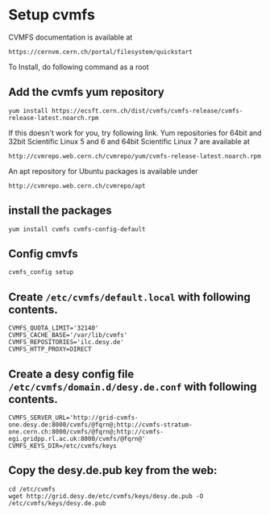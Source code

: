 # Setup cvmfs

CVMFS documentation is available at 
```
https://cernvm.cern.ch/portal/filesystem/quickstart
```

To Install, do following command as a root

## Add the cvmfs yum repository
 
```
yum install https://ecsft.cern.ch/dist/cvmfs/cvmfs-release/cvmfs-release-latest.noarch.rpm 
``` 
If this doesn't work for you, try following link.
Yum repositories for 64bit and 32bit Scientific Linux 5 and 6 and 64bit Scientific Linux 7 are available at
```
http://cvmrepo.web.cern.ch/cvmrepo/yum/cvmfs-release-latest.noarch.rpm
```

An apt repository for Ubuntu packages is available under 
```
http://cvmrepo.web.cern.ch/cvmrepo/apt
```
## install the packages
 
``` 
yum install cvmfs cvmfs-config-default 
``` 

## Config cmvfs
 
``` 
cvmfs_config setup 
```
 
## Create `/etc/cvmfs/default.local` with following contents.
 
``` 
CVMFS_QUOTA_LIMIT='32140' 
CVMFS_CACHE_BASE='/var/lib/cvmfs' 
CVMFS_REPOSITORIES='ilc.desy.de' 
CVMFS_HTTP_PROXY=DIRECT 
```

## Create a desy config file `/etc/cvmfs/domain.d/desy.de.conf` with following contents.
 
``` 
CVMFS_SERVER_URL='http://grid-cvmfs-one.desy.de:8000/cvmfs/@fqrn@;http://cvmfs-stratum-one.cern.ch:8000/cvmfs/@fqrn@;http://cvmfs-egi.gridpp.rl.ac.uk:8000/cvmfs/@fqrn@' 
CVMFS_KEYS_DIR=/etc/cvmfs/keys 
```

## Copy the desy.de.pub key from the web:

``` 
cd /etc/cvmfs  
wget http://grid.desy.de/etc/cvmfs/keys/desy.de.pub -O /etc/cvmfs/keys/desy.de.pub 
```

